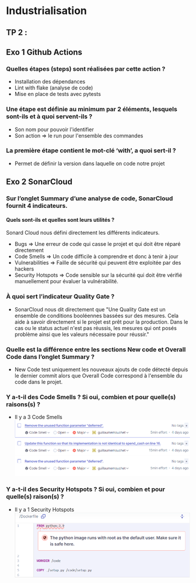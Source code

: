 # Industrialisation

## TP 2 :

## Exo 1 Github Actions

### Quelles étapes (steps) sont réalisées par cette action ?

- Installation des dépendances
- Lint with flake (analyse de code)
- Mise en place de tests avec pytests

### Une étape est définie au minimum par 2 éléments, lesquels sont-ils et à quoi servent-ils ?

- Son nom pour pouvoir l'identifier
- Son action => le run pour l'ensemble des commandes

### La première étape contient le mot-clé ‘with’, a quoi sert-il ?

- Permet de définir la version dans laquelle on code notre projet

## Exo 2 SonarCloud

### Sur l’onglet Summary d’une analyse de code, SonarCloud fournit 4 indicateurs.

#### Quels sont-ils et quelles sont leurs utilités ?

Sonard Cloud nous défini directement les différents indicateurs.

- Bugs => Une erreur de code qui casse le projet et qui doit être réparé directement
- Code Smells => Un code difficile à comprendre et donc à tenir à jour
- Vulnerabilities => Faille de sécurité qui peuvent être exploitée par des hackers
- Security Hotspots => Code sensible sur la sécurité qui doit être vérifié manuellement pour évaluer la vulnérabilité.

### À quoi sert l’indicateur Quality Gate ?

- SonarCloud nous dit directement que "Une Quality Gate est un ensemble de conditions booléennes bassées sur des mesures. Cela aide à savoir directement si le projet est prêt pour la production. Dans le cas ou le status actuel n'est pas réussis, les mesures qui ont posés problème ainsi que les valeurs nécessaire pour réussir."

### Quelle est la différence entre les sections New code et Overall Code dans l’onglet Summary ?

- New Code test uniquement les nouveaux ajouts de code détecté depuis le dernier commit alors que Overall Code correspond à l'ensemble du code dans le projet.

### Y a-t-il des Code Smells ? Si oui, combien et pour quelle(s) raisons(s) ?

- Il y a 3 Code Smells
  ![CodeSmells](CodeSmells.png)

### Y a-t-il des Security Hotspots ? Si oui, combien et pour quelle(s) raison(s) ?

- Il y a 1 Security Hotspots
  ![Hotspots](Hotspots.png)
